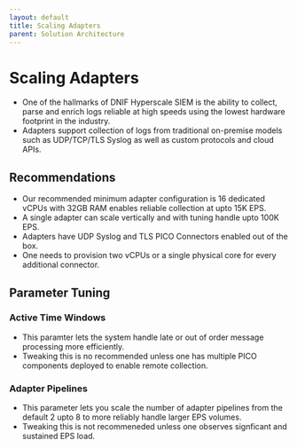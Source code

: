 ```yaml
---
layout: default
title: Scaling Adapters
parent: Solution Architecture
---
```


# Scaling Adapters

- One of the hallmarks of DNIF Hyperscale SIEM is the ability to collect, parse and enrich logs reliable at high speeds using the lowest hardware footprint in the industry.
- Adapters support collection of logs from traditional on-premise models such as UDP/TCP/TLS Syslog as well as custom protocols and cloud APIs.

## Recommendations
- Our recommended minimum adapter configuration is 16 dedicated vCPUs with 32GB RAM enables reliable collection at upto 15K EPS.
- A single adapter can scale vertically and with tuning handle upto 100K EPS.
- Adapters have UDP Syslog and TLS PICO Connectors enabled out of the box.
- One needs to provision two vCPUs or a single physical core for every additional connector.

## Parameter Tuning
### Active Time Windows
- This paramter lets the system handle late or out of order message processing more efficiently.
- Tweaking this is no recommended unless one has multiple PICO components deployed to enable remote collection.

### Adapter Pipelines
- This parameter lets you scale the number of adapter pipelines from the default 2 upto 8 to more reliably handle larger EPS volumes.
- Tweaking this is not recommeneded unless one observes signficant and sustained EPS load.

